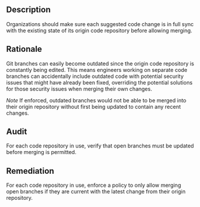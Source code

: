## Description

Organizations should make sure each suggested code change is in full sync with the existing state of its origin code repository before allowing merging.

## Rationale

Git branches can easily become outdated since the origin code repository is constantly being edited. This means engineers working on separate code branches can accidentally include outdated code with potential security issues that might have already been fixed, overriding the potential solutions for those security issues when merging their own changes.

*Note* If enforced, outdated branches would not be able to be merged into their origin repository without first being updated to contain any recent changes.

## Audit

For each code repository in use, verify that open branches must be updated before merging is permitted.

## Remediation

For each code repository in use, enforce a policy to only allow merging open branches if they are current with the latest change from their origin repository.
